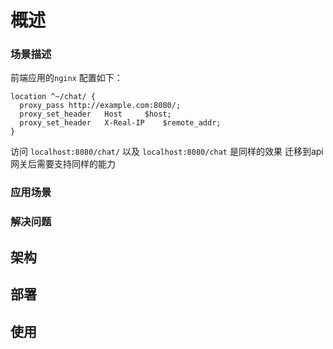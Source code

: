 # 概述


### 场景描述
前端应用的`nginx` 配置如下：
```
location ^~/chat/ {
  proxy_pass http://example.com:8080/;
  proxy_set_header   Host     $host;
  proxy_set_header   X-Real-IP    $remote_addr;
}
```
访问 `localhost:8080/chat/` 以及 `localhost:8080/chat` 是同样的效果
迁移到api网关后需要支持同样的能力

### 应用场景


### 解决问题


## 架构


## 部署

## 使用
